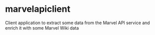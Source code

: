 # marvelapiclient
Client application to extract some data from the Marvel API service and enrich it with some Marvel Wiki data
